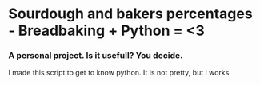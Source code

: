 # Sourdough and bakers percentages - Breadbaking + Python = <3

### A personal project. Is it usefull? You decide.

I made this script to get to know python. It is not pretty, but i works.
